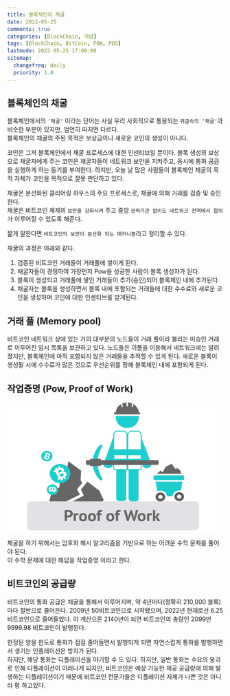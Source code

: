 ```yaml
---
title: 블록체인의 채굴
date: 2022-05-25
comments: true
categories: [BlockChain, 개념]
tags: [BlockChain, BitCoin, POW, POS]
lastmode: 2022-05-25 17:00:00
sitemap:
  changefreq: daily
  priority: 1.0
---
```


## 블록체인의 채굴

블록체인에서의 `'채굴'` 이라는 단어는 사실 우리 사회적으로 통용되는 `귀금속의 '채굴'`과 비슷한 부분이 있지만, 엄연히 따지면 다르다.  
블록체인의 채굴의 주된 목적은 보상금이나 새로운 코인의 생성이 아니다.

코인은 그저 블록체인에서 채굴 프로세스에 대한 인센티브일 뿐이다. 블록 생성의 보상으로 채굴자에게 주는 코인은 채굴자들이 네트워크 보안을 지켜주고, 동시에 통화 공급을 실행하게 하는 동기를 부여한다. 하지만, 오늘 날 많은 사람들이 블록체인 채굴의 목적 자체가 코인을 목적으로 잘못 판단하고 있다.

채굴은 분산화된 클리어링 하우스의 주요 프로세스로, 채굴에 의해 거래를 검증 및 승인한다.  
채굴은 비트코인 체제의 `보안을 강화시켜` 주고 중앙 `권력기관 없이도 네트워크 전역에서 합의`가 이루어질 수 있도록 해준다.

짧게 말한다면 `비트코인의 보안이 분산화 되는 매커니즘`라고 정리할 수 있다.

채굴의 과정은 아래와 같다.

1. 검증된 비트코인 거래들이 거래풀에 쌓이게 된다.
2. 채굴자들이 경쟁하여 가장먼저 Pow을 성공한 사람이 블록 생성자가 된다.
3. 블록이 생성되고 거래풀에 쌓인 거래들이 추가(승인)되어 블록체인 내에 추가된다.
4. 채굴자는 블록을 생성하면서 블록 내에 포함되는 거래들에 대한 수수료와 새로운 코인을 생성하며 코인에 대한 인센티브를 받게된다.

## 거래 풀 (Memory pool)

비트코인 네트워크 상에 있는 거의 대부분의 노드들이 거래 풀이라 불리는 미승인 거래로 이루어진 임시 목록을 보관하고 있다.
노드들은 이풀을 이용해서 네트워크에는 알려졌지만, 블록체인에 아직 포함되지 않은 거래들을 추적할 수 있게 된다.
새로운 블록이 생성될 시에 수수료가 많은 것으로 우선순위를 정해 블록체인 내에 포함되게 된다.

## 작업증명 (Pow, Proof of Work)

<img src="/assets/img/post/pow.jpg" width="500" height="300">

채굴을 하기 위해서는 암호화 해시 알고리즘을 기반으로 하는 어려운 수학 문제를 풀어야 된다.  
이 수학 문제에 대한 해답을 작업증명 이라고 한다.

## 비트코인의 공급량

비트코인의 통화 공급은 채굴을 통해서 이루어지며, 약 4년마다(정확히 210,000 블록)마다 절반으로 줄어든다.
2009년 50비트코인으로 시작됐으며, 2022년 현재로선 6.25 비트코인으로 줄어들었다.
이 계산으론 2140년이 되면 비트코인의 총량인 2099만 9999.98 비트코인이 발행된다.

한정된 양을 한도로 통화가 점점 줄어들면서 발행되게 되면 자연스럽게 통화를 발행하면서 생기는 인플레이션은 방지가 된다.  
하지만, 해당 통화는 디플레이션을 야기할 수 도 있다. 하지만, 일반 통화는 수요의 붕괴로 인해 디플레이션이 이러나게 되지만, 비트코인은 예상 가능한 제공 공급량에 의해 발생하는 디플레이션이기 때문에 비트코인 전문가들은 디플레이션 자체가 나쁜 것은 아니라 평 하고있다.
